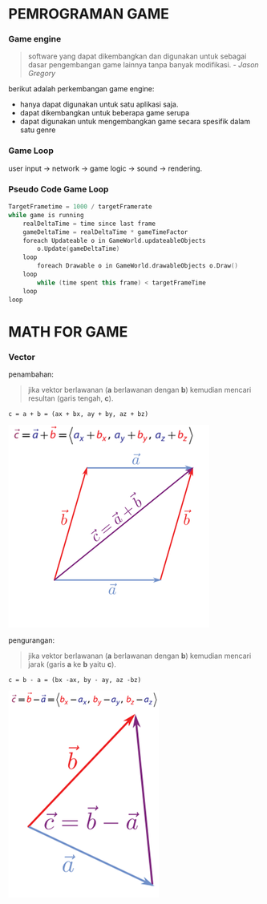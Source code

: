 # PEMROGRAMAN GAME

### **Game engine**
> software yang dapat dikembangkan dan digunakan untuk sebagai dasar pengembangan game lainnya tanpa banyak modifikasi. - *Jason Gregory* 

berikut adalah perkembangan game engine:
- hanya dapat digunakan untuk satu aplikasi saja.
- dapat dikembangkan untuk beberapa game serupa
- dapat digunakan untuk mengembangkan game secara spesifik dalam satu genre


### **Game Loop**

user input -> network -> game logic -> sound -> rendering.

### **Pseudo Code Game Loop**

```c++
TargetFrametime = 1000 / targetFramerate
while game is running
    realDeltaTime = time since last frame	
    gameDeltaTime = realDeltaTime * gameTimeFactor	
    foreach Updateable o in GameWorld.updateableObjects	
        o.Update(gameDeltaTime)
    loop	
        foreach Drawable o in GameWorld.drawableObjects	o.Draw()
    loop	
        while (time spent this frame) < targetFrameTime 
    loop
loop 
```


# MATH FOR GAME

### **Vector**
penambahan:
>jika vektor berlawanan (**a** berlawanan dengan **b**) kemudian mencari resultan (garis tengah, **c**).
```
c = a + b = (ax + bx, ay + by, az + bz)
```

![gambar penambaha](/image/addition.png)

pengurangan:
>jika vektor berlawanan (**a** berlawanan dengan **b**) kemudian mencari jarak (garis **a** ke **b** yaitu **c**).
```
c = b - a = (bx -ax, by - ay, az -bz) 
```
![gambar penambaha](/image/substract.png)